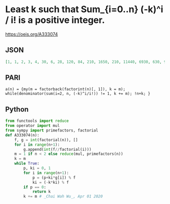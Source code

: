 # Least k such that Sum\_\{i\=0\.\.n\} \(\-k\)^i / i\! is a positive integer\.
https://oeis.org/A333074
## JSON
```JSON
[1, 1, 2, 3, 4, 30, 6, 28, 120, 84, 210, 1650, 210, 11440, 6930, 630, 9240, 353430, 93450, 746130, 1616160, 746130, 1021020, 11104170, 56705880, 9722790, 48498450, 174594420, 87297210, 222071850, 2114532420, 11480905800, 5375910540, 42223261080, 5603554110, 2043061020]
```
## PARI
```PARI
a(n) = {my(m = factorback(factorint(n)[, 1]), k = m); while(denominator(sum(i=2, n, (-k)^i/i!)) != 1, k += m); !n+k; }
```
## Python
```Python
from functools import reduce
from operator import mul
from sympy import primefactors, factorial
def A333074(n):
    f, g = int(factorial(n)), []
    for i in range(n+1):
        g.append(int(f//factorial(i)))
    m = 1 if n < 2 else reduce(mul, primefactors(n))
    k = m
    while True:
        p, ki = 0, 1
        for i in range(n+1):
            p = (p+ki*g[i]) % f
            ki = (-k*ki) % f
        if p == 0:
            return k
        k += m # _Chai Wah Wu_, Apr 01 2020
```
